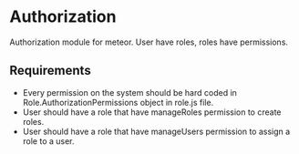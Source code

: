 # Authorization

Authorization module for meteor. User have roles, roles have permissions.

## Requirements

* Every permission on the system should be hard coded in Role.AuthorizationPermissions object in role.js file.
* User should have a role that have manageRoles permission to create roles.
* User should have a role that have manageUsers permission to assign a role to a user.